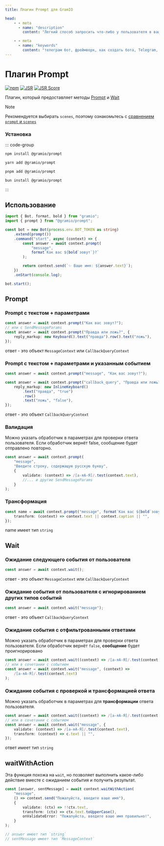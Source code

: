 ```yaml
---
title: Плагин Prompt для GramIO

head:
    - - meta
      - name: "description"
        content: "Легкий способ запросить что-либо у пользователя в вашем Telegram-боте"

    - - meta
      - name: "keywords"
        content: "телеграм бот, фреймворк, как создать бота, Telegram, Telegram Bot API, GramIO, TypeScript, JavaScript, Node.JS, Nodejs, Deno, Bun, плагин prompt, запрос ввода от пользователя, диалоговый интерфейс, многошаговые сценарии, обработка ответов пользователя, валидация ввода, трансформация ответов, метод wait, ожидание сообщений, обработка callback query, опрос пользователей, анкетирование"
---
```


# Плагин Prompt

<div class="badges">

[![npm](https://img.shields.io/npm/v/@gramio/prompt?logo=npm&style=flat&labelColor=000&color=3b82f6)](https://www.npmjs.org/package/@gramio/prompt)
[![JSR](https://jsr.io/badges/@gramio/prompt)](https://jsr.io/@gramio/prompt)
[![JSR Score](https://jsr.io/badges/@gramio/prompt/score)](https://jsr.io/@gramio/prompt)

</div>

Плагин, который предоставляет методы [Prompt](#prompt) и [Wait](#wait)

> [!NOTE]
> Рекомендуется выбирать `scenes`, поэтому ознакомьтесь с [сравнением `prompt` и `scenes`](/ru/plugins/official/scenes#vs-prompt)

### Установка

::: code-group

```bash [npm]
npm install @gramio/prompt
```

```bash [yarn]
yarn add @gramio/prompt
```

```bash [pnpm]
pnpm add @gramio/prompt
```

```bash [bun]
bun install @gramio/prompt
```

:::

## Использование

```ts
import { Bot, format, bold } from "gramio";
import { prompt } from "@gramio/prompt";

const bot = new Bot(process.env.BOT_TOKEN as string)
    .extend(prompt())
    .command("start", async (context) => {
        const answer = await context.prompt(
            "message",
            format`Как вас ${bold`зовут`}?`
        );

        return context.send(`✨ Ваше имя: ${answer.text}`);
    })
    .onStart(console.log);

bot.start();
```

## Prompt

### Prompt с текстом + параметрами

```ts
const answer = await context.prompt("Как вас зовут?");
// или с SendMessageParams
const answer = await context.prompt("Правда или ложь?", {
    reply_markup: new Keyboard().text("правда").row().text("ложь"),
});
```

ответ - это объект `MessageContext` или `CallbackQueryContext`

### Prompt с текстом + параметрами и указанным событием

```ts
const answer = await context.prompt("message", "Как вас зовут?");

const answer = await context.prompt("callback_query", "Правда или ложь?", {
    reply_markup: new InlineKeyboard()
        .text("правда", "true")
        .row()
        .text("ложь", "false"),
});
```

ответ - это объект `CallbackQueryContext`

### Валидация

Можно указать обработчик в параметрах для проверки ответа пользователя.
Если обработчик вернёт false, сообщение будет отправлено повторно.

```ts
const answer = await context.prompt(
    "message",
    "Введите строку, содержащую русскую букву",
    {
        validate: (context) => /[а-яА-Я]/.test(context.text),
        //... и другие SendMessageParams
    }
);
```

### Трансформация

```ts
const name = await context.prompt("message", format`Как вас ${bold`зовут`}?`, {
    transform: (context) => context.text || context.caption || "",
});
```

name имеет тип `string`

## Wait

### Ожидание следующего события от пользователя

```ts
const answer = await context.wait();
```

ответ - это объект `MessageContext` или `CallbackQueryContext`

### Ожидание события от пользователя с игнорированием других типов событий

```ts
const answer = await context.wait("message");
```

ответ - это объект `CallbackQueryContext`

### Ожидание события с отфильтрованными ответами

Можно указать обработчик в параметрах для проверки ответа пользователя.
Если обработчик вернёт `false`, **сообщение** будет проигнорировано

```ts
const answer = await context.wait((context) => /[а-яА-Я]/.test(context.text));
// или в сочетании с событием
const answer = await context.wait("message", (context) =>
    /[а-яА-Я]/.test(context.text)
);
```

### Ожидание события с проверкой и трансформацией ответа

Можно указать обработчик в параметрах для **трансформации** ответа пользователя.

```ts
const answer = await context.wait((context) => /[а-яА-Я]/.test(context.text));
// или в сочетании с событием
const answer = await context.wait("message", {
    validate: (context) => /[а-яА-Я]/.test(context.text),
    transform: (context) => c.text || "",
});
```

ответ имеет тип `string`

## waitWithAction

Эта функция похожа на `wait`, но позволяет выполнить какое-либо действие вместе с ожиданием события и получить результат.

```ts
const [answer, sentMessage] = await context.waitWithAction(
    "message",
    () => context.send("Пожалуйста, введите ваше имя"),
    {
        validate: (ctx) => !!ctx.text,
        transform: (ctx) => ctx.text.toUpperCase(),
        onValidateError: "Пожалуйста, введите ваше имя правильно!",
    }
);

// answer имеет тип `string`
// sentMessage имеет тип `MessageContext`
```
